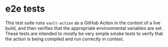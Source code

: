 # e2e tests

This test suite runs `vault-action` as a GitHub Action in the context of a live build, and then verifies that the appropriate environmental variables are set.
These tests are intended to mostly be very simple smoke tests to verify that the action is being compiled and run correctly in context.
